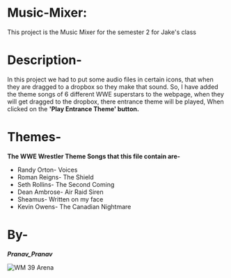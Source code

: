 # Music-Mixer:
This project is the Music Mixer for the semester 2 for Jake's class

# Description-
In this project we had to put some audio files in certain icons, that when they are dragged to a dropbox so they make that sound.
So, I have added the theme songs of 6 different WWE superstars to the webpage, when they will get dragged to the dropbox, there entrance theme will be played, When clicked on the __'Play Entrance Theme' button.__

# Themes-
__The WWE Wrestler Theme Songs that this file contain are-__

- Randy Orton- Voices
- Roman Reigns- The Shield
- Seth Rollins- The Second Coming
- Dean Ambrose- Air Raid Siren
- Sheamus- Written on my face
- Kevin Owens- The Canadian Nightmare

# By- 
___Pranav_Pranav___

![WM 39 Arena](https://shared.fastly.steamstatic.com/store_item_assets/steam/apps/2315690/capsule_616x353.jpg?t=1731609533)